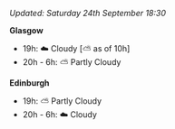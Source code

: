 *Updated: Saturday 24th September 18:30*

**Glasgow**

* 19h: :cloud: Cloudy [:partly_sunny: as of 10h]
* 20h - 6h: :partly_sunny: Partly Cloudy

**Edinburgh**

* 19h: :partly_sunny: Partly Cloudy
* 20h - 6h: :cloud: Cloudy
